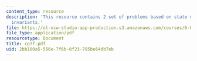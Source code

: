 ```yaml
---
content_type: resource
description: 'This resource contains 2 set of problems based on state machines I:
  invariants.'
file: https://ol-ocw-studio-app-production.s3.amazonaws.com/courses/6-042j-mathematics-for-computer-science-fall-2005/2bb100a5566e7f6b0f23795be64db7eb_cp7f.pdf
file_type: application/pdf
resourcetype: Document
title: cp7f.pdf
uid: 2bb100a5-566e-7f6b-0f23-795be64db7eb
---
```


